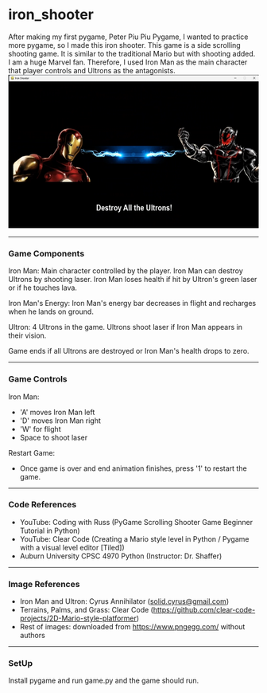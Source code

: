 # iron_shooter
After making my first pygame, Peter Piu Piu Pygame, I wanted to practice more pygame, so I made this iron shooter. 
This game is a side scrolling shooting game. It is similar to the traditional Mario but with shooting added. 
I am a huge Marvel fan. Therefore, I used Iron Man as the main character that player controls and Ultrons as the antagonists. 
![demo1](iron_demo_images/demo1.png)

----------------------------------------------
### Game Components
Iron Man: Main character controlled by the player. Iron Man can destroy Ultrons by shooting laser. 
Iron Man loses health if hit by Ultron's green laser or if he touches lava. 

Iron Man's Energy: Iron Man's energy bar decreases in flight and recharges when he lands on ground.

Ultron: 4 Ultrons in the game. Ultrons shoot laser if Iron Man appears in their vision.

Game ends if all Ultrons are destroyed or Iron Man's health drops to zero.

-----------------------------------------------
### Game Controls
Iron Man:
- 'A' moves Iron Man left
- 'D' moves Iron Man right
- 'W' for flight
- Space to shoot laser 

Restart Game:
- Once game is over and end animation finishes, press '1' to restart the game.

----------------------------------------------
### Code References
- YouTube: Coding with Russ (PyGame Scrolling Shooter Game Beginner Tutorial in Python)
- YouTube: Clear Code (Creating a Mario style level in Python / Pygame with a visual level editor [Tiled])
- Auburn University CPSC 4970 Python (Instructor: Dr. Shaffer)

----------------------------------------------
### Image References
- Iron Man and Ultron: Cyrus Annihilator (solid.cyrus@gmail.com)
- Terrains, Palms, and Grass: Clear Code (https://github.com/clear-code-projects/2D-Mario-style-platformer)
- Rest of images: downloaded from https://www.pngegg.com/ without authors

---------------------------------------------
### SetUp
Install pygame and run game.py and the game should run.


